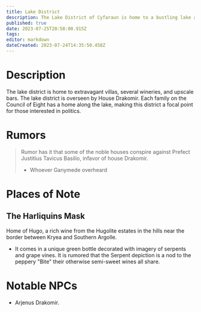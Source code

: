 ```yaml
---
title: Lake District
description: The Lake District of Cyfaraun is home to a bustling lake and elegant villas belonging to the city's most elite families.
published: true
date: 2023-07-25T20:58:00.915Z
tags: 
editor: markdown
dateCreated: 2023-07-24T14:35:50.458Z
---
```


# Description
The lake district is home to extravagant villas, several wineries, and upscale bars. The lake district is overseen by House Drakomir. Each family on the Council of Eight has a home along the lake, making this district a focal point for those interested in politics.

# Rumors
> Rumor has it that some of the noble houses conspire against Prefect Justitius Tavicus Basilio, infavor of house Drakomir.
> - Whoever Ganymede overheard
# Places of Note
## The Harliquins Mask
Home of Hugo, a rich wine from the Hugolite estates in the hills near the border between Kryea and Southern Argolle.
- It comes in a unique green bottle decorated with imagery of serpents and grape vines. It is rumored that the Serpent depiction is a nod to the peppery "Bite" their otherwise semi-sweet wines all share.

# Notable NPCs
- Arjenus Drakomir. 